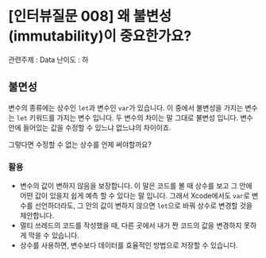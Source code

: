 # [인터뷰질문 008] 왜 불변성(immutability)이 중요한가요?

관련주제 : Data
난이도 : 하

## 불면성
변수의 종류에는 상수인 `let`과 변수인 `var`가 있습니다. 이 중에서 불변성을 가지는 변수는 `let` 키워드를 가지는 변수 입니다.
두 변수의 차이는 말 그대로 불변성 입니다. 변수 안에 들어있는 값을 수정할 수 있느냐 없느냐의 차이이죠.

그렇다면 수정할 수 없는 상수를 언제 써야할까요?

### 활용
- 변수의 값이 변하지 않음을 보장합니다. 이 말은 코드를 볼 때 상수를 보고 그 안에 어떤 값이 있을지 쉽게 예측 할 수 있다는 말 입니다. 그래서 Xcode에서도 `var`로 변수를 선언하더라도, 그 안의 값이 변하지 않으면 `let`으로 바꿔 상수로 변경할 것을 제안합니다.
- 멀티 쓰레드의 코드를 작성했을 때, 다른 곳에서 내가 짠 코드의 값을 변경하지 못하게 막을 수 있습니다.
- 상수를 사용하면, 변수보다 데이터를 효율적인 방법으로 저장할 수 있습니다.
